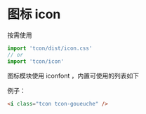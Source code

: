 # 图标 icon

按需使用

```js
import 'tcon/dist/icon.css'
// or
import 'tcon/icon'
```

图标模块使用 iconfont ，内置可使用的列表如下

<docs-icon />

例子：

```html
<i class="tcon tcon-goueuche" />
```

